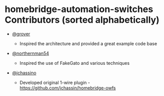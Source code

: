 # homebridge-automation-switches Contributors (sorted alphabetically)

* [@grover](https://github.com/grover)

  * Inspired the architecture and provided a great example code base

* [@northernman54](https://github.com/NorthernMan54)

  * Inspired the use of FakeGato and various techniques

* [@jchassino](https://github.com/jchassin)

  * Developed original 1-wire plugin - https://github.com/jchassin/homebridge-owfs
  